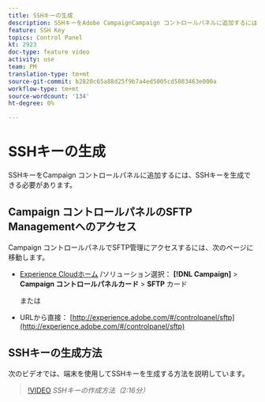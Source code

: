 ```yaml
---
title: SSHキーの生成
description: SSHキーをAdobe CampaignCampaign コントロールパネルに追加するには、SSHキーを生成できる必要があります。 次のビデオでは、端末を使用してSSHキーを生成する方法を説明しています。
feature: SSH Key
topics: Control Panel
kt: 2923
doc-type: feature video
activity: use
team: PM
translation-type: tm+mt
source-git-commit: b2820c65a88d25f9b7a4ed5005cd5083463e000a
workflow-type: tm+mt
source-wordcount: '134'
ht-degree: 0%

---
```



# SSHキーの生成

SSHキーをCampaign コントロールパネルに追加するには、SSHキーを生成できる必要があります。

## Campaign コントロールパネルのSFTP Managementへのアクセス

Campaign コントロールパネルでSFTP管理にアクセスするには、次のページに移動します。

* [Experience Cloudホーム](https://experience.adobe.com/#/home) /ソリューション選択： **[!DNL Campaign]** > **Campaign コントロールパネルカード** > **SFTP** カード

   または
* URLから直接： [http://experience.adobe.com/#/controlpanel/sftp](http://experience.adobe.com/#/controlpanel/sftp)

## SSHキーの生成方法

次のビデオでは、端末を使用してSSHキーを生成する方法を説明しています。

>[!VIDEO](https://video.tv.adobe.com/v/27259?quality=12)
*SSHキーの作成方法（2:16分）*